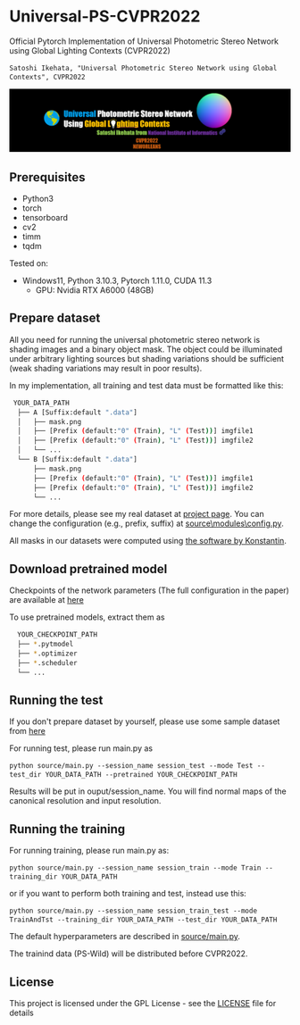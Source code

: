 # Universal-PS-CVPR2022
Official Pytorch Implementation of Universal Photometric Stereo Network using Global Lighting Contexts (CVPR2022)

```
Satoshi Ikehata, "Universal Photometric Stereo Network using Global Contexts", CVPR2022
```
<p align="center">
<a href="https://satoshi-ikehata.github.io/cvpr2022/univps_cvpr2022.html"> <img src="webimg/top.png" width="800", alt="project site">  </a>
</p>
<!-- <p align="center">
(top) Surface normal estimation result from 10 images, (bottom) ground truth.
</p> -->

## Prerequisites
- Python3
- torch
- tensorboard
- cv2
- timm
- tqdm

Tested on:
- Windows11, Python 3.10.3, Pytorch 1.11.0, CUDA 11.3
  - GPU: Nvidia RTX A6000 (48GB)

## Prepare dataset
All you need for running the universal photometric stereo network is shading images and a binary object mask. The object could be illuminated under arbitrary lighting sources but shading variations should be sufficient (weak shading variations may result in poor results).

In my implementation, all training and test data must be formatted like this:

```bash
 YOUR_DATA_PATH
  ├── A [Suffix:default ".data"]
  │   ├── mask.png
  │   ├── [Prefix (default:"0" (Train), "L" (Test))] imgfile1
  │   ├── [Prefix (default:"0" (Train), "L" (Test))] imgfile2
  │   └── ...
  └── B [Suffix:default ".data"]
      ├── mask.png
      ├── [Prefix (default:"0" (Train), "L" (Test))] imgfile1
      ├── [Prefix (default:"0" (Train), "L" (Test))] imgfile2
      └── ...
  ```

For more details, please see my real dataset at <a href="https://satoshi-ikehata.github.io/cvpr2022/univps_cvpr2022.html">project page</a>.
You can change the configuration (e.g., prefix, suffix) at <a href="https://github.com/satoshi-ikehata/Universal-PS-CVPR2022/tree/main/source/modules/config.py">source\modules\config.py</a>.


All masks in our datasets were computed using <a href="https://github.com/saic-vul/ritm_interactive_segmentation">the software by Konstantin</a>.

## Download pretrained model 
Checkpoints of the network parameters (The full configuration in the paper) are available at <a href="https://www.dropbox.com/sh/pphprxqbayoljpn/AADUPNcAdOWkbGwRK6xo5Wura?dl=0">here</a> 

To use pretrained models, extract them as

```bash
  YOUR_CHECKPOINT_PATH
  ├── *.pytmodel
  ├── *.optimizer
  ├── *.scheduler
  └── ...

  ```

## Running the test
If you don't prepare dataset by yourself, please use some sample dataset from <a href="https://satoshi-ikehata.github.io/cvpr2022/univps_cvpr2022.html">here</a>

For running test, please run main.py as 

```
python source/main.py --session_name session_test --mode Test --test_dir YOUR_DATA_PATH --pretrained YOUR_CHECKPOINT_PATH
```
Results will be put in ouput/session_name. You will find normal maps of the canonical resolution and input resolution. 

## Running the training
For running training, please run main.py as:
```
python source/main.py --session_name session_train --mode Train --training_dir YOUR_DATA_PATH
```
or if you want to perform both training and test, instead use this:

```
python source/main.py --session_name session_train_test --mode TrainAndTst --training_dir YOUR_DATA_PATH --test_dir YOUR_DATA_PATH
```

The default hyperparameters are described in <a href="https://github.com/satoshi-ikehata/Universal-PS-CVPR2022/tree/main/source/main.py">source/main.py</a>.

The trainind data (PS-Wild) will be distributed before CVPR2022.

## License
This project is licensed under the GPL License - see the [LICENSE](LICENSE) file for details